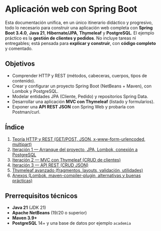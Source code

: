 # Aplicación web con Spring Boot

Esta documentación unifica, en un único itinerario didáctico y progresivo, todo lo necesario para construir una aplicación web completa con **Spring Boot 3.4.0**, **Java 21**, **Hibernate/JPA**, **Thymeleaf** y **PostgreSQL**. El ejemplo práctico es la **gestión de clientes y pedidos**. No incluye tareas ni entregables; está pensada para **explicar y construir**, con **código completo** y comentado.

## Objetivos
- Comprender HTTP y REST (métodos, cabeceras, cuerpos, tipos de contenido).
- Crear y configurar un proyecto Spring Boot (NetBeans + Maven), con Lombok y PostgreSQL.
- Modelar entidades JPA (Cliente, Pedido) y repositorios Spring Data.
- Desarrollar una aplicación **MVC con Thymeleaf** (listado y formularios).
- Exponer una **API REST JSON** con Spring Web y probarla con Postman/curl.

## Índice
1. [Teoría HTTP y REST (GET/POST, JSON, x-www-form-urlencoded, multipart)](010-teoria-http-rest.md)
2. [Iteración 1 — Arranque del proyecto, JPA, Lombok, conexión a PostgreSQL](020-iteracion-1-arranque-proyecto.md)
3. [Iteración 2 — MVC con Thymeleaf (CRUD de clientes)](030-iteracion-2-mvc-thymeleaf.md)
4. [Iteración 3 — API REST (CRUD JSON)](040-iteracion-3-api-rest.md)
5. [Thymeleaf avanzado (fragmentos, layouts, validación, utilidades)](050-thymeleaf-avanzado.md)
6. [Anexos (Lombok, maven-compiler-plugin, alternativas y buenas prácticas)](060-anexos-lombok-y-plugins.md)

## Prerrequisitos técnicos
- **Java 21** (JDK 21)
- **Apache NetBeans** (19/20 o superior)
- **Maven 3.9+**
- **PostgreSQL** 14+ y una base de datos por ejemplo `academia`

